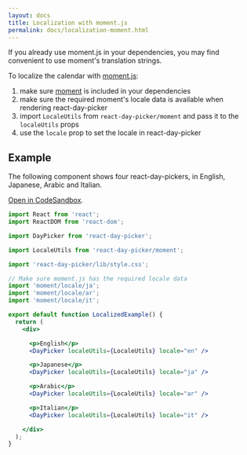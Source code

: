 ```yaml
---
layout: docs
title: Localization with moment.js
permalink: docs/localization-moment.html
---
```


If you already use moment.js in your dependencies, you may find convenient to use moment's translation strings.

To localize the calendar with [moment.js](http://www.momentjs.com):

1. make sure [moment](https://www.npmjs.com/package/moment) is included in your dependencies
2. make sure the required moment's locale data is available when rendering react-day-picker
3. import `LocaleUtils` from `react-day-picker/moment` and pass it to the `localeUtils` props
4. use the `locale` prop to set the locale in react-day-picker

## Example

The following component shows four react-day-pickers, in English, Japanese, Arabic and Italian.

[Open in CodeSandbox](https://codesandbox.io/s/W6jXx7Wnv).

```jsx
import React from 'react'; 
import ReactDOM from 'react-dom';

import DayPicker from 'react-day-picker';

import LocaleUtils from 'react-day-picker/moment';

import 'react-day-picker/lib/style.css';

// Make sure moment.js has the required locale data
import 'moment/locale/ja';
import 'moment/locale/ar';
import 'moment/locale/it';

export default function LocalizedExample() {
  return (
    <div>

      <p>English</p>
      <DayPicker localeUtils={LocaleUtils} locale="en" />

      <p>Japanese</p>
      <DayPicker localeUtils={LocaleUtils} locale="ja" />

      <p>Arabic</p>
      <DayPicker localeUtils={LocaleUtils} locale="ar" />

      <p>Italian</p>
      <DayPicker localeUtils={LocaleUtils} locale="it" />

    </div>
  );
}
```
